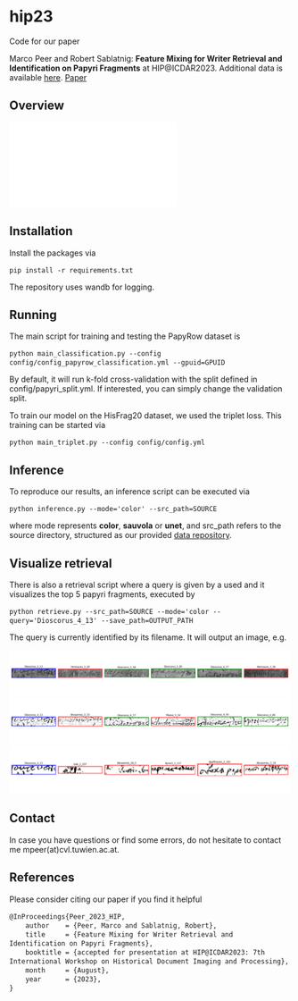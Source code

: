 # hip23
Code for our paper 

Marco Peer and Robert Sablatnig: **Feature Mixing for Writer Retrieval and Identification on Papyri Fragments** at HIP@ICDAR2023. Additional data is available [here](https://github.com/marco-peer/hip23-data). [Paper](https://arxiv.org/abs/2306.12939)

## Overview

![overview](assets/overview_hip.pdf)  


## Installation

Install the packages via

    pip install -r requirements.txt

The repository uses wandb for logging.

## Running

The main script for training and testing the PapyRow dataset is 

    python main_classification.py --config config/config_papyrow_classification.yml --gpuid=GPUID 

By default, it will run k-fold cross-validation with the split defined in config/papyri_split.yml. If interested, you can simply change the validation split.

To train our model on the HisFrag20 dataset, we used the triplet loss. This training can be started via

    python main_triplet.py --config config/config.yml

## Inference

To reproduce our results, an inference script can be executed via

    python inference.py --mode='color' --src_path=SOURCE

where mode represents **color**, **sauvola** or **unet**, and src_path refers to the source directory, structured as our provided [data repository](https://github.com/marco-peer/hip23-data).

## Visualize retrieval

There is also a retrieval script where a query is given by a used and it visualizes the top 5 papyri fragments, executed by

    python retrieve.py --src_path=SOURCE --mode='color --query='Dioscorus_4_13' --save_path=OUTPUT_PATH

The query is currently identified by its filename. It will output an image, e.g.

![Dioscorus_4_13_color](assets/Dioscorus_4_13_color.png)  
![Dioscorus_4_13_sauvola](assets/Dioscorus_4_13_sauvola.png)  
![Dioscorus_4_13_unet](assets/Dioscorus_4_13_unet.png)  


## Contact
In case you have questions or find some errors, do not hesitate to contact me mpeer(at)cvl.tuwien.ac.at.

## References
Please consider citing our paper if you find it helpful

    @InProceedings{Peer_2023_HIP,
        author    = {Peer, Marco and Sablatnig, Robert},
        title     = {Feature Mixing for Writer Retrieval and Identification on Papyri Fragments},
        booktitle = {accepted for presentation at HIP@ICDAR2023: 7th International Workshop on Historical Document Imaging and Processing},
        month     = {August},
        year      = {2023},
    }

